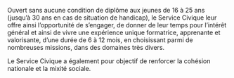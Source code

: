 <p id="brief">
  Ouvert sans aucune condition de diplôme aux jeunes de 16 à 25 ans (jusqu’à 30 ans en cas de situation de handicap), le Service Civique leur offre ainsi l’opportunité de s’engager, de donner de leur temps pour l’intérêt général et ainsi de vivre une expérience unique formatrice, apprenante et valorisante, d’une durée de 6 à 12 mois, en choisissant parmi de nombreuses missions, dans des domaines très divers.
</p>
<p>
Le Service Civique a également pour objectif de renforcer la cohésion nationale et la mixité sociale.
</p>
